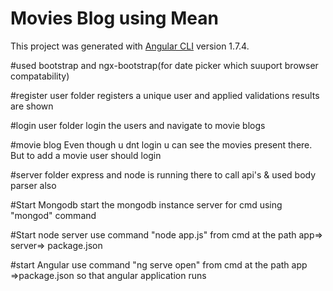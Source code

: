 # Movies Blog using Mean
This project was generated with [Angular CLI](https://github.com/angular/angular-cli) version 1.7.4.

#used bootstrap and ngx-bootstrap(for date picker which suuport browser compatability)

#register user folder
registers a unique user and applied validations results are shown

#login user folder
login the users and navigate to movie blogs

#movie blog
Even though u dnt login u can see the movies present there. But to add  a movie user should login

#server folder
express and node is running there to call api's & used body parser also

#Start Mongodb
start the mongodb instance server for cmd using "mongod" command

#Start node server
use command "node app.js" from cmd at the path app=> server=> package.json

#start Angular
use command "ng serve open" from cmd at the path app =>package.json so that angular application runs

